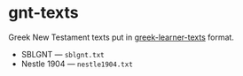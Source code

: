 # gnt-texts

Greek New Testament texts put in [greek-learner-texts](https://greek-learner-texts.org/) format.

* SBLGNT — `sblgnt.txt`
* Nestle 1904 — `nestle1904.txt`
